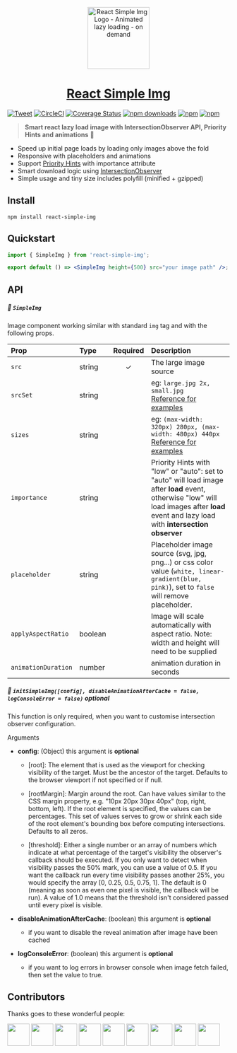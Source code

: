<p align="center">
    <a href="https://react-simple-img.now.sh"><img width="140" src="https://raw.githubusercontent.com/bluebill1049/react-simple-img/master/example/src/logo.png" alt="React Simple Img Logo - Animated lazy loading - on demand" /></a>
</p>

<h1 align="center"><a href="https://react-simple-img.now.sh">React Simple Img</a></h1>

[![Tweet](https://img.shields.io/twitter/url/http/shields.io.svg?style=social)](https://twitter.com/intent/tweet?text=React+Lazy+load+images+with+Intersection+Observer+API&url=https://github.com/bluebill1049/react-simple-img)&nbsp;[![CircleCI](https://circleci.com/gh/bluebill1049/react-simple-img.svg?style=svg)](https://circleci.com/gh/bluebill1049/react-simple-img) [![Coverage Status](https://coveralls.io/repos/github/bluebill1049/react-simple-img/badge.svg?branch=master)](https://coveralls.io/github/bluebill1049/react-simple-img?branch=master) [![npm downloads](https://img.shields.io/npm/dm/react-simple-img.svg?style=flat-square)](https://www.npmjs.com/package/react-simple-img)
[![npm](https://img.shields.io/npm/dt/react-simple-img.svg?style=flat-square)](https://www.npmjs.com/package/react-simple-img)
[![npm](https://badgen.net/bundlephobia/minzip/react-simple-img)](https://badgen.net/bundlephobia/minzip/react-simple-img)

> **Smart react lazy load image with IntersectionObserver API, Priority Hints and animations** :clap:

- Speed up initial page loads by loading only images above the fold
- Responsive with placeholders and animations
- Support [Priority Hints](https://developers.google.com/web/updates/2019/02/priority-hints) with importance attribute
- Smart download logic using [IntersectionObserver](https://developer.mozilla.org/en-US/docs/Web/API/Intersection_Observer_API)
- Simple usage and tiny size includes polyfill (minified + gzipped)

## Install

    npm install react-simple-img

## Quickstart

```jsx
import { SimpleImg } from 'react-simple-img';

export default () => <SimpleImg height={500} src="your image path" />;
```

## API

##### 🔗 `SimpleImg`

Image component working similar with standard `img` tag and with the following props.

| Prop                | Type    | Required | Description                                                                                                                                                                                                        |
| :------------------ | :------ | :------: | :----------------------------------------------------------------------------------------------------------------------------------------------------------------------------------------------------------------- |
| `src`               | string  |    ✓     | The large image source                                                                                                                                                                                             |
| `srcSet`            | string  |          | eg: `large.jpg 2x, small.jpg` <br /><a href="https://developer.mozilla.org/en-US/docs/Learn/HTML/Multimedia_and_embedding/Responsive_images" target="_blank">Reference for examples</a>                            |
| `sizes`             | string  |          | eg: `(max-width: 320px) 280px, (max-width: 480px) 440px` <br /><a href="https://developer.mozilla.org/en-US/docs/Learn/HTML/Multimedia_and_embedding/Responsive_images" target="_blank">Reference for examples</a> |
| `importance`        | string  |          | Priority Hints with "low" or "auto": set to "auto" will load image after <b>load</b> event, otherwise "low" will load images after <b>load</b> event and lazy load with <b>intersection observer</b>               |
| `placeholder`       | string  |          | Placeholder image source (svg, jpg, png...) or css color value (`white, linear-gradient(blue, pink)`), set to `false` will remove placeholder.                                                                     |
| `applyAspectRatio`  | boolean |          | Image will scale automatically with aspect ratio. Note: width and height will need to be supplied                                                                                                                  |
| `animationDuration` | number  |          | animation duration in seconds                                                                                                                                                                                      |

##### 🔗 `initSimpleImg([config], disableAnimationAfterCache = false, logConsoleError = false)` optional

This function is only required, when you want to customise intersection observer configuration.

Arguments

- **config**: (Object) this argument is <b>optional</b>


     - [root]: The element that is used as the viewport for checking
       visibility of the target. Must be the ancestor of the target. Defaults
       to the browser viewport if not specified or if null.

     - [rootMargin]: Margin around the root. Can have values similar to the
       CSS margin property, e.g. "10px 20px 30px 40px" (top, right, bottom,
       left). If the root element is specified, the values can be
       percentages. This set of values serves to grow or shrink each side of
       the root element's bounding box before computing intersections.
       Defaults to all zeros.

     - [threshold]: Either a single number or an array of numbers which
       indicate at what percentage of the target's visibility the observer's
       callback should be executed. If you only want to detect when
       visibility passes the 50% mark, you can use a value of 0.5. If you
       want the callback run every time visibility passes another 25%, you
       would specify the array [0, 0.25, 0.5, 0.75, 1]. The default is 0
       (meaning as soon as even one pixel is visible, the callback will be
       run). A value of 1.0 means that the threshold isn't considered passed
       until every pixel is visible.

- **disableAnimationAfterCache**: (boolean) this argument is <b>optional</b>


     - if you want to disable the reveal animation after image have been cached

- **logConsoleError**: (boolean) this argument is <b>optional</b>


     - if you want to log errors in browser console when image fetch failed, then set the value to true.

## Contributors

Thanks goes to these wonderful people:

<p float="left">
    <a href="https://github.com/mcansh"><img src="https://avatars1.githubusercontent.com/u/11698668?s=400&v=4" width="50" height="50" /></a>
    <a href="https://github.com/elrumordelaluz"><img src="https://avatars3.githubusercontent.com/u/784056?s=460&v=4" width="50" height="50" /></a>
    <a href="https://github.com/millette"><img src="https://avatars2.githubusercontent.com/u/50741?s=460&v=4" width="50" height="50" /></a>
    <a href="https://github.com/revskill10"><img src="https://avatars1.githubusercontent.com/u/1390196?s=460&v=4" width="50" height="50" /></a>
    <a href="https://github.com/infernalmaster"><img src="https://avatars3.githubusercontent.com/u/1155618?s=460&v=4" width="50" height="50" /></a>
    <a href="https://github.com/five-zero-four-zero"><img src="https://avatars3.githubusercontent.com/u/6634204?s=460&v=4" width="50" height="50" /></a>
    <a href="https://github.com/DeBaum"><img src="https://avatars0.githubusercontent.com/u/11390506?s=460&v=4" width="50" height="50" /></a>
    <a href="https://github.com/0xflotus"><img src="https://avatars2.githubusercontent.com/u/26602940?s=460&v=4" width="50" height="50" /></a>
    <a href="https://github.com/yusinto"><img src="https://avatars1.githubusercontent.com/u/1593077?s=460&v=4" width="50" height="50" /></a>
</p>
